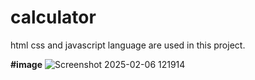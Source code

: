 # calculator
html css and javascript language are used in this project.

**#image**
![Screenshot 2025-02-06 121914](https://github.com/user-attachments/assets/686e64a9-898a-4c6f-b118-8958feef1811)

